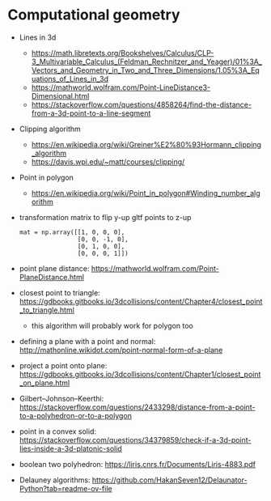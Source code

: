 # Computational geometry

- Lines in 3d 
    - https://math.libretexts.org/Bookshelves/Calculus/CLP-3_Multivariable_Calculus_(Feldman_Rechnitzer_and_Yeager)/01%3A_Vectors_and_Geometry_in_Two_and_Three_Dimensions/1.05%3A_Equations_of_Lines_in_3d
    - https://mathworld.wolfram.com/Point-LineDistance3-Dimensional.html
    - https://stackoverflow.com/questions/4858264/find-the-distance-from-a-3d-point-to-a-line-segment
    
- Clipping algorithm
    - https://en.wikipedia.org/wiki/Greiner%E2%80%93Hormann_clipping_algorithm
    - https://davis.wpi.edu/~matt/courses/clipping/

- Point in polygon
    - https://en.wikipedia.org/wiki/Point_in_polygon#Winding_number_algorithm

- transformation matrix to flip y-up gltf points to z-up
    ```
    mat = np.array([[1, 0, 0, 0],
                    [0, 0, -1, 0],
                    [0, 1, 0, 0],
                    [0, 0, 0, 1]])
    ```
- point plane distance: https://mathworld.wolfram.com/Point-PlaneDistance.html
- closest point to triangle: https://gdbooks.gitbooks.io/3dcollisions/content/Chapter4/closest_point_to_triangle.html
    - this algorithm will probably work for polygon too
- defining a plane with a point and normal: http://mathonline.wikidot.com/point-normal-form-of-a-plane
- project a point onto plane: https://gdbooks.gitbooks.io/3dcollisions/content/Chapter1/closest_point_on_plane.html
- Gilbert–Johnson–Keerthi: https://stackoverflow.com/questions/2433298/distance-from-a-point-to-a-polyhedron-or-to-a-polygon
- point in a convex solid: https://stackoverflow.com/questions/34379859/check-if-a-3d-point-lies-inside-a-3d-platonic-solid
- boolean two polyhedron: https://liris.cnrs.fr/Documents/Liris-4883.pdf
- Delauney algorithms: https://github.com/HakanSeven12/Delaunator-Python?tab=readme-ov-file
